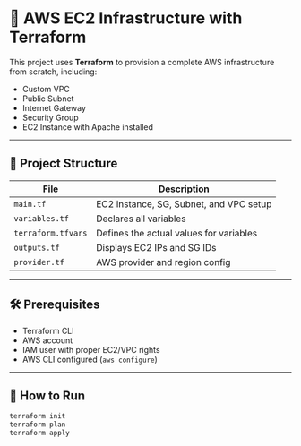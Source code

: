 # 🚀 AWS EC2 Infrastructure with Terraform

This project uses **Terraform** to provision a complete AWS infrastructure from scratch, including:

- Custom VPC
- Public Subnet
- Internet Gateway
- Security Group
- EC2 Instance with Apache installed

---

## 📁 Project Structure

| File | Description |
|------|-------------|
| `main.tf` | EC2 instance, SG, Subnet, and VPC setup |
| `variables.tf` | Declares all variables |
| `terraform.tfvars` | Defines the actual values for variables |
| `outputs.tf` | Displays EC2 IPs and SG IDs |
| `provider.tf` | AWS provider and region config |

---

## 🛠️ Prerequisites

- Terraform CLI
- AWS account
- IAM user with proper EC2/VPC rights
- AWS CLI configured (`aws configure`)

---

## 🚀 How to Run

```bash
terraform init
terraform plan
terraform apply
